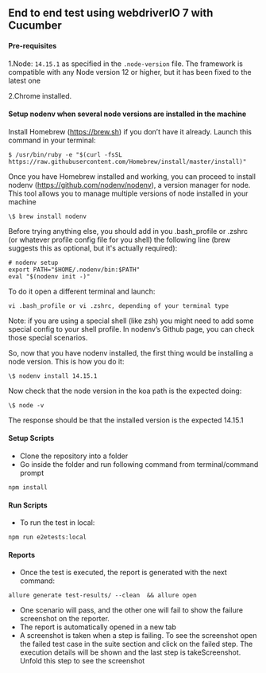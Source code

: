 ## End to end test using webdriverIO 7 with Cucumber

#### Pre-requisites

1.Node: `14.15.1` as specified in the `.node-version` file. The framework is compatible with any Node version 12 or higher, but it has been fixed to the latest one

2.Chrome installed.

#### Setup nodenv when several node versions are installed in the machine

Install Homebrew (https://brew.sh) if you don’t have it already.
Launch this command in your terminal:

```
$ /usr/bin/ruby -e "$(curl -fsSL https://raw.githubusercontent.com/Homebrew/install/master/install)"
```

Once you have Homebrew installed and working, you can proceed to install nodenv (https://github.com/nodenv/nodenv), a version manager for node. This tool allows you to manage multiple versions of node installed in your machine

```
\$ brew install nodenv
```

Before trying anything else, you should add in you .bash_profile or .zshrc (or whatever profile config file for you shell) the following line (brew suggests this as optional, but it's actually required):

```
# nodenv setup
export PATH="$HOME/.nodenv/bin:$PATH"
eval "$(nodenv init -)"
```

To do it open a different terminal and launch:

```
vi .bash_profile or vi .zshrc, depending of your terminal type
```

Note: if you are using a special shell (like zsh) you might need to add some special config to your shell profile. In nodenv’s Github page, you can check those special scenarios.

So, now that you have nodenv installed, the first thing would be installing a node version. This is how you do it:

```
\$ nodenv install 14.15.1
```

Now check that the node version in the koa path is the expected doing:

```
\$ node -v
```

The response should be that the installed version is the expected 14.15.1

#### Setup Scripts

- Clone the repository into a folder
- Go inside the folder and run following command from terminal/command prompt

```
npm install
```

#### Run Scripts

- To run the test in local:

```
npm run e2etests:local
```

#### Reports

- Once the test is executed, the report is generated with the next command:

```
allure generate test-results/ --clean  && allure open
```

- One scenario will pass, and the other one will fail to show the failure screenshot on the reporter.
- The report is automatically opened in a new tab
- A screenshot is taken when a step is failing. To see the screenshot open the failed test case in the suite section and click on the failed step. The execution details will be shown and the last step is takeScreenshot. Unfold this step to see the screenshot
